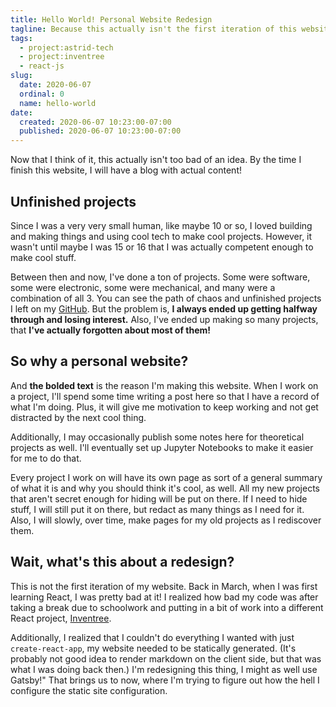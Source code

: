 ```yaml
---
title: Hello World! Personal Website Redesign
tagline: Because this actually isn't the first iteration of this website
tags:
  - project:astrid-tech
  - project:inventree
  - react-js
slug:
  date: 2020-06-07
  ordinal: 0
  name: hello-world
date:
  created: 2020-06-07 10:23:00-07:00
  published: 2020-06-07 10:23:00-07:00
---
```


Now that I think of it, this actually isn't too bad of an idea. By the time I
finish this website, I will have a blog with actual content!

## Unfinished projects

Since I was a very very small human, like maybe 10 or so, I loved building and
making things and using cool tech to make cool projects. However, it wasn't
until maybe I was 15 or 16 that I was actually competent enough to make cool
stuff.

Between then and now, I've done a ton of projects. Some were software, some were
electronic, some were mechanical, and many were a combination of all 3. You can
see the path of chaos and unfinished projects I left on my
[GitHub](https://github.com/ifd3f?tab=repositories). But the problem is, **I
always ended up getting halfway through and losing interest.** Also, I've ended
up making so many projects, that **I've actually forgotten about most of them!**

## So why a personal website?

And **the bolded text** is the reason I'm making this website. When I work on a
project, I'll spend some time writing a post here so that I have a record of
what I'm doing. Plus, it will give me motivation to keep working and not get
distracted by the next cool thing.

Additionally, I may occasionally publish some notes here for theoretical
projects as well. I'll eventually set up Jupyter Notebooks to make it easier for
me to do that.

Every project I work on will have its own page as sort of a general summary of
what it is and why you should think it's cool, as well. All my new projects that
aren't secret enough for hiding will be put on there. If I need to hide stuff, I
will still put it on there, but redact as many things as I need for it. Also, I
will slowly, over time, make pages for my old projects as I rediscover them.

## Wait, what\'s this about a redesign?

This is not the first iteration of my website. Back in March, when I was first
learning React, I was pretty bad at it! I realized how bad my code was after
taking a break due to schoolwork and putting in a bit of work into a different
React project, [Inventree](/projects/inventree).

Additionally, I realized that I couldn't do everything I wanted with just
`create-react-app`, my website needed to be statically generated. (It's probably
not good idea to render markdown on the client side, but that was what I was
doing back then.) I'm redesigning this thing, I might as well use Gatsby!" That
brings us to now, where I'm trying to figure out how the hell I configure the
static site configuration.

